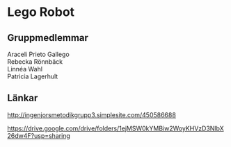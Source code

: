 # Lego Robot

## Gruppmedlemmar

Araceli Prieto Gallego\
Rebecka Rönnbäck\
Linnéa Wahl\
Patricia Lagerhult

## Länkar

http://ingenjorsmetodikgrupp3.simplesite.com/450586688

https://drive.google.com/drive/folders/1ejMSW0kYMBiw2WoyKHVzD3NlbX26dw4F?usp=sharing
